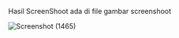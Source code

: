 Hasil ScreenShoot ada di file gambar screenshoot

![Screenshot (1465)](https://github.com/RafiAtha28/PR4-P2/assets/98086522/6b59fd8c-9cc4-4617-a59a-a09637b7e3b6)
